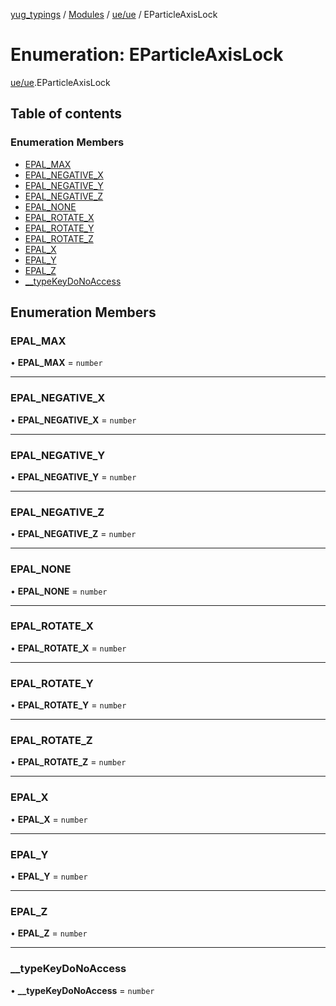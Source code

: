 [yug_typings](../README.md) / [Modules](../modules.md) / [ue/ue](../modules/ue_ue.md) / EParticleAxisLock

# Enumeration: EParticleAxisLock

[ue/ue](../modules/ue_ue.md).EParticleAxisLock

## Table of contents

### Enumeration Members

- [EPAL\_MAX](ue_ue.EParticleAxisLock.md#epal_max)
- [EPAL\_NEGATIVE\_X](ue_ue.EParticleAxisLock.md#epal_negative_x)
- [EPAL\_NEGATIVE\_Y](ue_ue.EParticleAxisLock.md#epal_negative_y)
- [EPAL\_NEGATIVE\_Z](ue_ue.EParticleAxisLock.md#epal_negative_z)
- [EPAL\_NONE](ue_ue.EParticleAxisLock.md#epal_none)
- [EPAL\_ROTATE\_X](ue_ue.EParticleAxisLock.md#epal_rotate_x)
- [EPAL\_ROTATE\_Y](ue_ue.EParticleAxisLock.md#epal_rotate_y)
- [EPAL\_ROTATE\_Z](ue_ue.EParticleAxisLock.md#epal_rotate_z)
- [EPAL\_X](ue_ue.EParticleAxisLock.md#epal_x)
- [EPAL\_Y](ue_ue.EParticleAxisLock.md#epal_y)
- [EPAL\_Z](ue_ue.EParticleAxisLock.md#epal_z)
- [\_\_typeKeyDoNoAccess](ue_ue.EParticleAxisLock.md#__typekeydonoaccess)

## Enumeration Members

### EPAL\_MAX

• **EPAL\_MAX** = `number`

___

### EPAL\_NEGATIVE\_X

• **EPAL\_NEGATIVE\_X** = `number`

___

### EPAL\_NEGATIVE\_Y

• **EPAL\_NEGATIVE\_Y** = `number`

___

### EPAL\_NEGATIVE\_Z

• **EPAL\_NEGATIVE\_Z** = `number`

___

### EPAL\_NONE

• **EPAL\_NONE** = `number`

___

### EPAL\_ROTATE\_X

• **EPAL\_ROTATE\_X** = `number`

___

### EPAL\_ROTATE\_Y

• **EPAL\_ROTATE\_Y** = `number`

___

### EPAL\_ROTATE\_Z

• **EPAL\_ROTATE\_Z** = `number`

___

### EPAL\_X

• **EPAL\_X** = `number`

___

### EPAL\_Y

• **EPAL\_Y** = `number`

___

### EPAL\_Z

• **EPAL\_Z** = `number`

___

### \_\_typeKeyDoNoAccess

• **\_\_typeKeyDoNoAccess** = `number`
